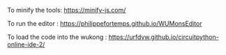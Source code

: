 To minify the tools: https://minify-js.com/

To run the editor :  https://philippefortemps.github.io/WUMonsEditor    

To load the code into the wukong : https://urfdvw.github.io/circuitpython-online-ide-2/
